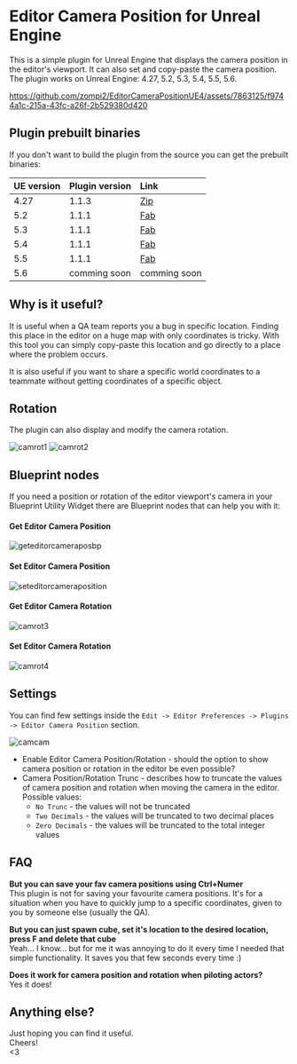 # Editor Camera Position for Unreal Engine

This is a simple plugin for Unreal Engine that displays the camera position in the editor's viewport. It can also set and copy-paste the camera position.  
The plugin works on Unreal Engine: 4.27, 5.2, 5.3, 5.4, 5.5, 5.6.

https://github.com/zompi2/EditorCameraPositionUE4/assets/7863125/f9744a1c-215a-43fc-a26f-2b529380d420

## Plugin prebuilt binaries

If you don't want to build the plugin from the source you can get the prebuilt binaries:

| UE version | Plugin version | Link |
| :--------- | :------------- | :--- |
| 4.27       | 1.1.3          | [Zip](https://github.com/zompi2/EditorCameraPositionUE4/raw/packs/Packs/EditorCameraPosition-1.1.3-4.27-Prebuild.zip) |
| 5.2        | 1.1.1          | [Fab](https://www.fab.com/listings/13d27c05-5c95-46f2-a123-06891956049e) |
| 5.3        | 1.1.1          | [Fab](https://www.fab.com/listings/13d27c05-5c95-46f2-a123-06891956049e) |
| 5.4        | 1.1.1          | [Fab](https://www.fab.com/listings/13d27c05-5c95-46f2-a123-06891956049e) |
| 5.5        | 1.1.1          | [Fab](https://www.fab.com/listings/13d27c05-5c95-46f2-a123-06891956049e) |
| 5.6        | comming soon   | comming soon |

## Why is it useful?

It is useful when a QA team reports you a bug in specific location. Finding this place in the editor on a huge map with only coordinates is tricky. With this tool you can simply copy-paste this location and go directly to a place where the problem occurs. 

It is also useful if you want to share a specific world coordinates to a teammate without getting coordinates of a specific object.

## Rotation

The plugin can also display and modify the camera rotation.

![camrot1](https://github.com/user-attachments/assets/ad91016f-5d2b-4e0c-81bb-8af2a901efc4)
![camrot2](https://github.com/user-attachments/assets/96603b3b-da49-4e28-b7c1-0c36293dd601)

## Blueprint nodes

If you need a position or rotation of the editor viewport's camera in your Blueprint Utility Widget there are Blueprint nodes that can help you with it:

#### Get Editor Camera Position
![geteditorcameraposbp](https://github.com/user-attachments/assets/c94d94f3-14aa-4780-8ec3-5cf5c0594ae7)

#### Set Editor Camera Position
![seteditorcameraposition](https://github.com/user-attachments/assets/2ab1834e-f33c-4133-acc1-8db642d17110)

#### Get Editor Camera Rotation
![camrot3](https://github.com/user-attachments/assets/0480b7db-88cd-4904-991b-b6c4429a9812)

#### Set Editor Camera Rotation
![camrot4](https://github.com/user-attachments/assets/089c591c-3c6b-4f98-abe4-f4a40a21dcb3)

## Settings

You can find few settings inside the `Edit -> Editor Preferences -> Plugins -> Editor Camera Position` section.

![camcam](https://github.com/user-attachments/assets/b6d7befa-1909-453f-ab99-ea956c175086)

* Enable Editor Camera Position/Rotation - should the option to show camera position or rotation in the editor be even possible?
* Camera Position/Rotation Trunc - describes how to truncate the values of camera position and rotation when moving the camera in the editor. Possible values:
    * `No Trunc` - the values will not be truncated
    * `Two Decimals` - the values will be truncated to two decimal places
    * `Zero Decimals` - the values will be truncated to the total integer values

## FAQ

**But you can save your fav camera positions using Ctrl+Numer**  
This plugin is not for saving your favourite camera positions. It's for a situation when you have to quickly jump to a specific coordinates, given to you by someone else (usually the QA).

**But you can just spawn cube, set it's location to the desired location, press F and delete that cube**  
Yeah... I know... but for me it was annoying to do it every time I needed that simple functionality. It saves you that few seconds every time :)

**Does it work for camera position and rotation when piloting actors?**  
Yes it does!

## Anything else?

Just hoping you can find it useful.  
Cheers!  
<3  


